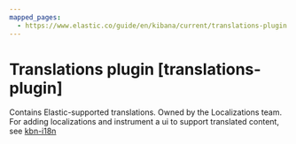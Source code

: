 ```yaml
---
mapped_pages:
  - https://www.elastic.co/guide/en/kibana/current/translations-plugin.html
---
```


# Translations plugin [translations-plugin]

Contains Elastic-supported translations. Owned by the Localizations team. For adding localizations and instrument a ui to support translated content, see [kbn-i18n](https://github.com/elastic/kibana/tree/main/src/platform/packages/shared/kbn-i18n)

